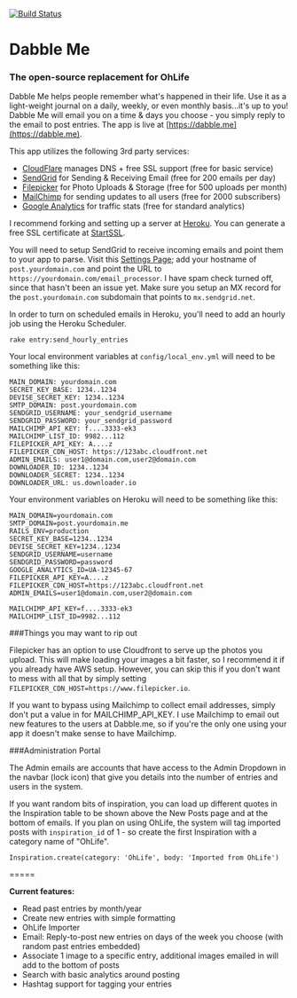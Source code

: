 [![Build Status](https://travis-ci.org/parterburn/dabble.me.svg?branch=master)](https://travis-ci.org/parterburn/dabble.me)

# Dabble Me
### The open-source replacement for OhLife

Dabble Me helps people remember what's happened in their life. Use it as a light-weight journal on a daily, weekly, or even monthly basis...it's up to you! Dabble Me will email you on a time & days you choose - you simply reply to the email to post entries. The app is live at [https://dabble.me](https://dabble.me).

This app utilizes the following 3rd party services:

* [CloudFlare](http://cloudflare.com) manages DNS + free SSL support (free for basic service)
* [SendGrid](http://sendgrid.com) for Sending & Receiving Email (free for 200 emails per day)
* [Filepicker](http://filepicker.io) for Photo Uploads & Storage (free for 500 uploads per month)
* [MailChimp](http://mailchimp.com) for sending updates to all users (free for 2000 subscribers)
* [Google Analytics](http://google.com/analytics) for traffic stats (free for standard analytics)

I recommend forking and setting up a server at [Heroku](https://heroku.com/). You can generate a free SSL certificate at [StartSSL](https://www.startssl.com/).

You will need to setup SendGrid to receive incoming emails and point them to your app to parse. Visit this [Settings Page](https://sendgrid.com/developer/reply); add your hostname of ```post.yourdomain.com``` and point the URL to ```https://yourdomain.com/email_processor```. I have spam check turned off, since that hasn't been an issue yet. Make sure you setup an MX record for the ```post.yourdomain.com``` subdomain that points to ```mx.sendgrid.net```.

In order to turn on scheduled emails in Heroku, you'll need to add an hourly job using the Heroku Scheduler.
```
rake entry:send_hourly_entries
```

Your local environment variables at ```config/local_env.yml``` will need to be something like this:

```
MAIN_DOMAIN: yourdomain.com
SECRET_KEY_BASE: 1234..1234
DEVISE_SECRET_KEY: 1234..1234
SMTP_DOMAIN: post.yourdomain.com
SENDGRID_USERNAME: your_sendgrid_username
SENDGRID_PASSWORD: your_sendgrid_password
MAILCHIMP_API_KEY: f....3333-ek3
MAILCHIMP_LIST_ID: 9982...112
FILEPICKER_API_KEY: A....z
FILEPICKER_CDN_HOST: https://123abc.cloudfront.net
ADMIN_EMAILS: user1@domain.com,user2@domain.com
DOWNLOADER_ID: 1234..1234
DOWNLOADER_SECRET: 1234..1234
DOWNLOADER_URL: us.downloader.io
```

Your environment variables on Heroku will need to be something like this:

```
MAIN_DOMAIN=yourdomain.com
SMTP_DOMAIN=post.yourdomain.me
RAILS_ENV=production
SECRET_KEY_BASE=1234..1234
DEVISE_SECRET_KEY=1234..1234
SENDGRID_USERNAME=username
SENDGRID_PASSWORD=password
GOOGLE_ANALYTICS_ID=UA-12345-67
FILEPICKER_API_KEY=A....z
FILEPICKER_CDN_HOST=https://123abc.cloudfront.net
ADMIN_EMAILS=user1@domain.com,user2@domain.com

MAILCHIMP_API_KEY=f....3333-ek3
MAILCHIMP_LIST_ID=9982...112
```

###Things you may want to rip out

Filepicker has an option to use Cloudfront to serve up the photos you upload. This will make loading your images a bit faster, so I recommend it if you already have AWS setup. However, you can skip this if you don't want to mess with all that by simply setting ```FILEPICKER_CDN_HOST=https://www.filepicker.io```.

If you want to bypass using Mailchimp to collect email addresses, simply don't put a value in for MAILCHIMP_API_KEY. I use Mailchimp to email out new features to the users at Dabble.me, so if you're the only one using your app it doesn't make sense to have Mailchimp.


###Administration Portal

The Admin emails are accounts that have access to the Admin Dropdown in the navbar (lock icon) that give you details into the number of entries and users in the system.

If you want random bits of inspiration, you can load up different quotes in the Inspiration table to be shown above the New Posts page and at the bottom of emails. If you plan on using OhLife, the system will tag imported posts with ```inspiration_id``` of 1 - so create the first Inspiration with a category name of "OhLife".

```
Inspiration.create(category: 'OhLife', body: 'Imported from OhLife')
```

=====

**Current features:**

* Read past entries by month/year
* Create new entries with simple formatting
* OhLife Importer
* Email: Reply-to-post new entries on days of the week you choose (with random past entries embedded)
* Associate 1 image to a specific entry, additional images emailed in will add to the bottom of posts
* Search with basic analytics around posting
* Hashtag support for tagging your entries
